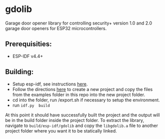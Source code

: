# gdolib

Garage door opener library for controlling security+ version 1.0 and 2.0 garage door openers for ESP32 microcontrollers.


## Prerequisities:
* ESP-IDF v4.4+

## Building:
* Setup esp-idf, see instructions [here](https://docs.espressif.com/projects/esp-idf/en/v5.2.1/esp32/get-started/index.html).
* Follow the directions [here](https://docs.espressif.com/projects/esp-idf/en/latest/esp32/api-guides/tools/idf-py.html) to create a new project and copy the files from the examples folder in this repo into the new project folder.
* cd into the folder, run <path-to-esp-idf>/export.sh if necessary to setup the environment.
* run `idf.py  build`

At this point it should have successfully built the project and the output will be in the build folder inside the project folder.
To extract the library, navigate to `build/esp-idf/gdolib` and copy the `libgdolib.a` file to another project folder where you want it to be statically linked.


